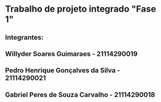 # Trabalho de projeto integrado "Fase 1"
## Integrantes:
## Willyder Soares Guimaraes - 21114290019 
## Pedro Henrique Gonçalves da Silva - 21114290021
## Gabriel Peres de Souza Carvalho - 21114290018